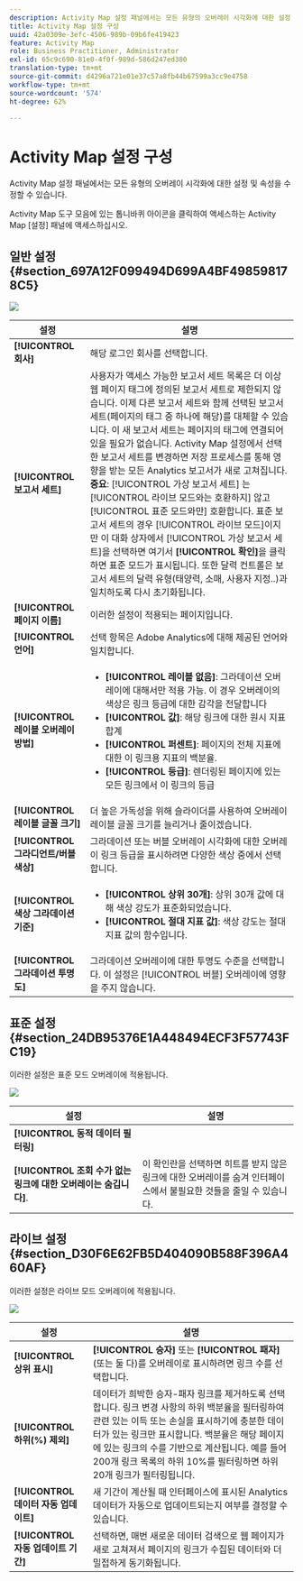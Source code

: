 ```yaml
---
description: Activity Map 설정 패널에서는 모든 유형의 오버레이 시각화에 대한 설정 및 속성을 수정할 수 있습니다.
title: Activity Map 설정 구성
uuid: 42a0309e-3efc-4506-989b-09b6fe419423
feature: Activity Map
role: Business Practitioner, Administrator
exl-id: 65c9c690-81e0-4f0f-989d-586d247ed380
translation-type: tm+mt
source-git-commit: d4296a721e01e37c57a8fb44b67599a3cc9e4758
workflow-type: tm+mt
source-wordcount: '574'
ht-degree: 62%

---
```


# Activity Map 설정 구성

Activity Map 설정 패널에서는 모든 유형의 오버레이 시각화에 대한 설정 및 속성을 수정할 수 있습니다.

Activity Map 도구 모음에 있는 톱니바퀴 아이콘을 클릭하여 액세스하는 Activity Map [설정] 패널에 액세스하십시오.

## 일반 설정 {#section_697A12F099494D699A4BF498598178C5}

![](assets/settings_other.png)

| 설정 | 설명 |
| --- | --- |
| **[!UICONTROL 회사]** | 해당 로그인 회사를 선택합니다. |
| **[!UICONTROL 보고서 세트]** | 사용자가 액세스 가능한 보고서 세트 목록은 더 이상 웹 페이지 태그에 정의된 보고서 세트로 제한되지 않습니다. 이제 다른 보고서 세트와 함께 선택된 보고서 세트(페이지의 태그 중 하나에 해당)를 대체할 수 있습니다. 이 새 보고서 세트는 페이지의 태그에 연결되어 있을 필요가 없습니다. Activity Map 설정에서 선택한 보고서 세트를 변경하면 저장 프로세스를 통해 영향을 받는 모든 Analytics 보고서가 새로 고쳐집니다.<br>**중요**: [!UICONTROL 가상 보고서 세트] 는  [!UICONTROL 라이브 모드와는 호환하지] 않고  [!UICONTROL 표준 모드와만] 호환합니다. 표준 보고서 세트의 경우 [!UICONTROL 라이브 모드]이지만 이 대화 상자에서 [!UICONTROL 가상 보고서 세트]을 선택하면 여기서 **[!UICONTROL 확인]**&#x200B;을 클릭하면 표준 모드가 표시됩니다. 또한 달력 컨트롤은 보고서 세트의 달력 유형(태양력, 소매, 사용자 지정..)과 일치하도록 다시 초기화됩니다. |
| **[!UICONTROL 페이지 이름]** | 이러한 설정이 적용되는 페이지입니다. |
| **[!UICONTROL 언어]** | 선택 항목은 Adobe Analytics에 대해 제공된 언어와 일치합니다. |
| **[!UICONTROL 레이블 오버레이 방법]** | <ul><li>**[!UICONTROL 레이블 없음]**: 그라데이션 오버레이에 대해서만 적용 가능. 이 경우 오버레이의 색상은 링크 등급에 대한 감각을 전달합니다</li><li>**[!UICONTROL 값]**: 해당 링크에 대한 원시 지표 합계</li><li>**[!UICONTROL 퍼센트]**: 페이지의 전체 지표에 대한 이 링크용 지표의 백분율.</li><li>**[!UICONTROL 등급]**: 렌더링된 페이지에 있는 모든 링크에서 이 링크의 등급</li></ul> |
| **[!UICONTROL 레이블 글꼴 크기]** | 더 높은 가독성을 위해 슬라이더를 사용하여 오버레이 레이블 글꼴 크기를 늘리거나 줄이겠습니다. |
| **[!UICONTROL 그라디언트/버블 색상]** | 그라데이션 또는 버블 오버레이 시각화에 대한 오버레이 링크 등급을 표시하려면 다양한 색상 중에서 선택합니다. |
| **[!UICONTROL 색상 그라데이션 기준]** | <ul><li>**[!UICONTROL 상위 30개]**: 상위 30개 값에 대해 색상 강도가 표준화되었습니다.</li><li>**[!UICONTROL 절대 지표 값]**: 색상 강도는 절대 지표 값의 함수입니다.</li></ul> |
| **[!UICONTROL 그라데이션 투명도]** | 그라데이션 오버레이에 대한 투명도 수준을 선택합니다. 이 설정은 [!UICONTROL 버블] 오버레이에 영향을 주지 않습니다. |

## 표준 설정 {#section_24DB95376E1A448494ECF3F57743FC19}

이러한 설정은 표준 모드 오버레이에 적용됩니다.

![](assets/settings_standard.png)

| 설정 | 설명 |
| --- | --- |
| **[!UICONTROL 동적 데이터 필터링]** |  |
| **[!UICONTROL 조회 수가 없는 링크에 대한 오버레이는 숨깁니다]**. | 이 확인란을 선택하면 히트를 받지 않은 링크에 대한 오버레이를 숨겨 인터페이스에서 불필요한 것들을 줄일 수 있습니다. |

## 라이브 설정 {#section_D30F6E62FB5D404090B588F396A460AF}

이러한 설정은 라이브 모드 오버레이에 적용됩니다.

![](assets/settings_live.png)

| 설정 | 설명 |
|---|---|
| **[!UICONTROL 상위 표시]** | **[!UICONTROL 승자]** 또는 **[!UICONTROL 패자]**(또는 둘 다)를 오버레이로 표시하려면 링크 수를 선택합니다. |
| **[!UICONTROL 하위(%) 제외]** | 데이터가 희박한 승자-패자 링크를 제거하도록 선택합니다. 링크 변경 사항의 하위 백분율을 필터링하여 관련 있는 이득 또는 손실을 표시하기에 충분한 데이터가 있는 링크만 표시합니다. 백분율은 해당 페이지에 있는 링크의 수를 기반으로 계산됩니다. 예를 들어 200개 링크 목록의 하위 10%를 필터링하면 하위 20개 링크가 필터링됩니다. |
| **[!UICONTROL 데이터 자동 업데이트]** | 새 기간이 계산될 때 인터페이스에 표시된 Analytics 데이터가 자동으로 업데이트되는지 여부를 결정할 수 있습니다. |
| **[!UICONTROL 자동 업데이트 기간]** | 선택하면, 매번 새로운 데이터 검색으로 웹 페이지가 새로 고쳐져서 페이지의 링크가 수집된 데이터와 더 밀접하게 동기화됩니다. |
